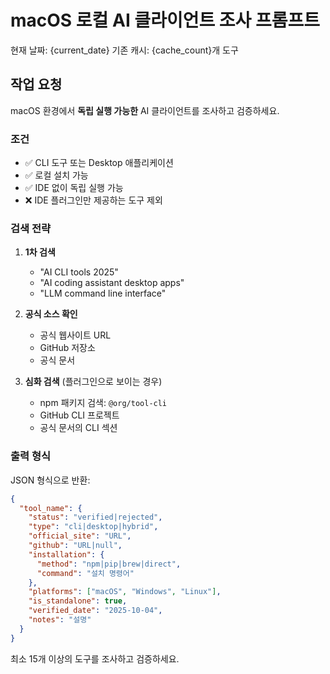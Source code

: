 # macOS 로컬 AI 클라이언트 조사 프롬프트

현재 날짜: {current_date}
기존 캐시: {cache_count}개 도구

## 작업 요청

macOS 환경에서 **독립 실행 가능한** AI 클라이언트를 조사하고 검증하세요.

### 조건
- ✅ CLI 도구 또는 Desktop 애플리케이션
- ✅ 로컬 설치 가능
- ✅ IDE 없이 독립 실행 가능
- ❌ IDE 플러그인만 제공하는 도구 제외

### 검색 전략

1. **1차 검색**
   - "AI CLI tools 2025"
   - "AI coding assistant desktop apps"
   - "LLM command line interface"

2. **공식 소스 확인**
   - 공식 웹사이트 URL
   - GitHub 저장소
   - 공식 문서

3. **심화 검색** (플러그인으로 보이는 경우)
   - npm 패키지 검색: `@org/tool-cli`
   - GitHub CLI 프로젝트
   - 공식 문서의 CLI 섹션

### 출력 형식

JSON 형식으로 반환:

```json
{
  "tool_name": {
    "status": "verified|rejected",
    "type": "cli|desktop|hybrid",
    "official_site": "URL",
    "github": "URL|null",
    "installation": {
      "method": "npm|pip|brew|direct",
      "command": "설치 명령어"
    },
    "platforms": ["macOS", "Windows", "Linux"],
    "is_standalone": true,
    "verified_date": "2025-10-04",
    "notes": "설명"
  }
}
```

최소 15개 이상의 도구를 조사하고 검증하세요.
